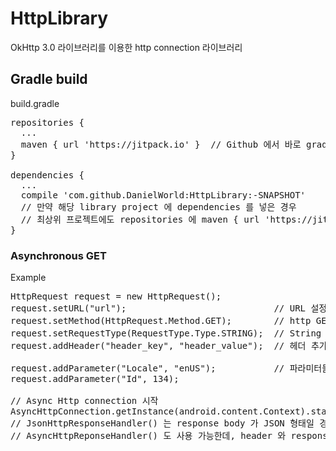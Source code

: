 # HttpLibrary
OkHttp 3.0 라이브러리를 이용한 http connection 라이브러리

## Gradle build
build.gradle
<pre>
repositories {
  ...
  maven { url 'https://jitpack.io' }  // Github 에서 바로 gradle depenency compile 처리하기 위함.
}

dependencies {
  ...
  compile 'com.github.DanielWorld:HttpLibrary:-SNAPSHOT'
  // 만약 해당 library project 에 dependencies 를 넣은 경우 
  // 최상위 프로젝트에도 repositories 에 maven { url 'https://jitpack.io' } 처리를 해줘야한다.
}
</pre>

### Asynchronous GET
Example
<pre>
HttpRequest request = new HttpRequest();
request.setURL("url");                            // URL 설정
request.setMethod(HttpRequest.Method.GET);        // http GET 방식
request.setRequestType(RequestType.Type.STRING);  // String request 타입
request.addHeader("header_key", "header_value");  // 헤더 추가

request.addParameter("Locale", "enUS");           // 파라미터들 추가
request.addParameter("Id", 134);

// Async Http connection 시작
AsyncHttpConnection.getInstance(android.content.Context).start(request, new JsonHttpResponseHandler(), new okhttp3.Intercepter);
// JsonHttpResponseHandler() 는 response body 가 JSON 형태일 경우, JSON 으로 받을 수 있음
// AsyncHttpReponseHandler() 도 사용 가능한데, header 와 response body를 그대로 반환 (http status code 포함)
</pre>
